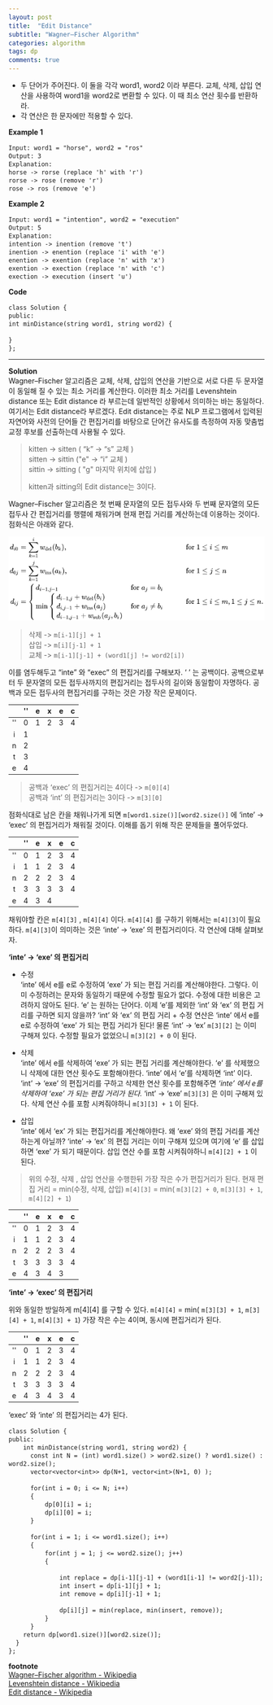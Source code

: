 ```yaml
---
layout: post
title:  "Edit Distance"
subtitle: "Wagner–Fischer Algorithm"
categories: algorithm
tags: dp
comments: true
---
```


* 두 단어가 주어진다. 이 둘을 각각 word1, word2 이라 부른다. 교체, 삭제, 삽입 연산을 사용하여 word1을 word2로 변환할 수 있다. 이 때 최소 연산 횟수를 반환하라.   
* 각 연산은 한 문자에만 적용할 수 있다.  

**Example 1**  
```
Input: word1 = "horse", word2 = "ros"
Output: 3
Explanation: 
horse -> rorse (replace 'h' with 'r')
rorse -> rose (remove 'r')
rose -> ros (remove 'e')
```

**Example 2**  
```
Input: word1 = "intention", word2 = "execution"
Output: 5
Explanation: 
intention -> inention (remove 't')
inention -> enention (replace 'i' with 'e')
enention -> exention (replace 'n' with 'x')
exention -> exection (replace 'n' with 'c')
exection -> execution (insert 'u')
```

**Code**  
```
class Solution {
public:
int minDistance(string word1, string word2) {

}
};
```

---

**Solution**  
Wagner–Fischer 알고리즘은 교체, 삭제, 삽입의 연산을 기반으로 서로 다른 두 문자열 이 동일해 질 수 있는 최소 거리를 계산한다. 이러한 최소 거리를  Levenshtein distance 또는 Edit distance 라 부르는데 일반적인 상황에서 의미하는 바는 동일하다.  여기서는 Edit distance라 부르겠다. Edit distance는 주로 NLP 프로그램에서 입력된 자연어와 사전의 단어들 간 편집거리를 바탕으로 단어간 유사도를 측정하여 자동 맞춤법 교정 후보를 선출하는데 사용될 수 있다. 

> kitten → sitten ( “k” -> “s”  교체 )   
> sitten → sittin ("e" -> “i” 교체  )  
> sittin → sitting ( "g" 마지막 위치에 삽입 )  
> 
> kitten과 sitting의 Edit distance는 3이다.   

Wagner–Fischer 알고리즘은 첫 번째 문자열의 모든 접두사와 두 번째 문자열의 모든 접두사 간 편집거리를 행렬에 채워가며 현재 편집 거리를 계산하는데 이용하는 것이다.  점화식은 아래와 같다.

![](/assets/img/edit_distance.png)  


> 삭제 -> `m[i-1][j] + 1`  
> 삽입 -> `m[i][j-1] + 1`  
> 교체 -> `m[i-1][j-1] + (word1[j] != word2[i])`   

이를 염두해두고  “inte” 와 “exec” 의 편집거리를 구해보자.  ‘  ’ 는 공백이다. 공백으로부터  두 문자열의 모든 접두사까지의 편집거리는 접두사의 길이와 동일함이 자명하다.  공백과 모든 접두사의 편집거리를 구하는 것은 가장 작은 문제이다.   

|    | '' | e | x | e | c |
|:--:|:--:|:-:|:-:|:-:|:-:|
| '' |  0 | 1 | 2 | 3 | 4 |
|  i |  1 |   |   |   |   |
|  n |  2 |   |   |   |   |
|  t |  3 |   |   |   |   |
|  e |  4 |   |   |   |   |

> 공백과 ‘exec’ 의 편집거리는  4이다 -> `m[0][4]`   
> 공백과  ‘int’ 의 편집거리는 3이다 ->  `m[3][0]`   

점화식대로 남은 칸을 채워나가게 되면 `m[word1.size()][word2.size()]` 에  ‘inte’ -> ‘exec’ 의 편집거리가 채워질 것이다.  이해를 돕기 위해 작은 문제들을 풀어두었다.

|    | '' | e | x | e | c |
|:--:|:--:|:-:|:-:|:-:|:-:|
| '' |  0 | 1 | 2 | 3 | 4 |
|  i |  1 | 1 | 2 | 3 | 4 |
|  n |  2 | 2 | 2 | 3 | 4 |
|  t |  3 | 3 | 3 | 3 | 4 |
|  e |  4 | 3 | 4 |   |   |

채워야할 칸은   `m[4][3]` ,  `m[4][4]`  이다.  `m[4][4]` 를 구하기 위해서는 `m[4][3]`이 필요하다. `m[4][3]`이 의미하는 것은  ‘inte’ -> ‘exe’ 의 편집거리이다.  각 연산에 대해 살펴보자. 

**‘inte’ -> ‘exe’ 의 편집거리**  

* 수정  
‘inte’ 에서 e를 e로 수정하여 ‘exe’ 가 되는 편집 거리를 계산해야한다. 그렇다.  이미 수정하려는 문자와 동일하기 때문에 수정할 필요가 없다.  수정에 대한 비용은 고려하지 않아도 된다.  ‘e’ 는 원하는 단어다. 이제 ‘e’를 제외한 ‘int’ 와 ‘ex’ 의 편집 거리를 구하면 되지 않을까? ‘int’ 와 ‘ex’ 의 편집 거리 + 수정 연산은 ‘inte’ 에서 e를 e로 수정하여 ‘exe’ 가 되는 편집 거리가 된다! 물론   ‘int’ -> ‘ex’   `m[3][2]` 는 이미 구해져 있다.  수정할 필요가 없었으니 `m[3][2] + 0` 이 된다.

* 삭제   
‘inte’ 에서 e를 삭제하여 ‘exe’ 가 되는 편집 거리를 계산해야한다. ‘e’ 를 삭제했으니 삭제에 대한 연산 횟수도 포함해야한다. ‘inte’ 에서 ‘e’를 삭제하면 ‘int’ 이다. ‘int’ -> ‘exe’ 의 편집거리를 구하고 삭제한 연산 횟수를 포함해주면  *‘inte’ 에서 e를 삭제하여 ‘exe’ 가 되는 편집 거리가 된다.*  ‘int’ -> ‘exe’ `m[3][3]` 은 이미 구해져 있다. 삭제 연산 수를 포함 시켜줘야하니 `m[3][3] + 1` 이 된다.

* 삽입  
‘inte’ 에서  ‘ex’ 가 되는 편집거리를 계산해야한다.  왜  ‘exe’ 와의 편집 거리를 계산하는게 아닐까? ‘inte’ -> ‘ex’ 의 편집 거리는 이미 구해져 있으며 여기에 ‘e’ 를 삽입하면 ‘exe’ 가 되기 때문이다.  삽입 연산 수를 포함 시켜줘야하니  `m[4][2] + 1` 이 된다.

> 위의 수정, 삭제 , 삽입 연산을 수행한뒤 가장 작은 수가 편집거리가 된다. 
> 현재 편집 거리  = min(수정, 삭제, 삽입) 
> `m[4][3]` = min( `m[3][2] + 0`,  `m[3][3] + 1`,  `m[4][2] + 1`)


|    | '' | e | x | e | c |
|:--:|:--:|:-:|:-:|:-:|:-:|
| '' |  0 | 1 | 2 | 3 | 4 |
|  i |  1 | 1 | 2 | 3 | 4 |
|  n |  2 | 2 | 2 | 3 | 4 |
|  t |  3 | 3 | 3 | 3 | 4 |
|  e |  4 | 3 | 4 | 3 |   |

**‘inte’ -> ‘exec’ 의 편집거리**  

위와 동일한 방일하게 m[4][4] 를 구할 수 있다.  `m[4][4]` = min( `m[3][3] + 1`,  `m[3][4] + 1`,  `m[4][3] + 1`)  가장 작은 수는 4이며, 동시에 편집거리가 된다.   

|    | '' | e | x | e | c |
|:--:|:--:|:-:|:-:|:-:|:-:|
| '' |  0 | 1 | 2 | 3 | 4 |
|  i |  1 | 1 | 2 | 3 | 4 |
|  n |  2 | 2 | 2 | 3 | 4 |
|  t |  3 | 3 | 3 | 3 | 4 |
|  e |  4 | 3 | 4 | 3 | 4 |

‘exec’ 와  ‘inte’ 의 편집거리는 4가 된다.   


```
class Solution {
public:
    int minDistance(string word1, string word2) {
      const int N = (int) word1.size() > word2.size() ? word1.size() : word2.size();
      vector<vector<int>> dp(N+1, vector<int>(N+1, 0) );

      for(int i = 0; i <= N; i++)
      {
          dp[0][i] = i;
          dp[i][0] = i;
      }

      for(int i = 1; i <= word1.size(); i++)
      {
          for(int j = 1; j <= word2.size(); j++)
          {

              int replace = dp[i-1][j-1] + (word1[i-1] != word2[j-1]);
              int insert = dp[i-1][j] + 1;
              int remove = dp[i][j-1] + 1;

              dp[i][j] = min(replace, min(insert, remove));
          }
      }    
    return dp[word1.size()][word2.size()];
  }
};
```  



**footnote**  
[Wagner–Fischer algorithm - Wikipedia](https://en.wikipedia.org/wiki/Wagner%E2%80%93Fischer_algorithm)  
[Levenshtein distance - Wikipedia](https://en.wikipedia.org/wiki/Levenshtein_distance)  
[Edit distance - Wikipedia](https://en.wikipedia.org/wiki/Edit_distance)  















